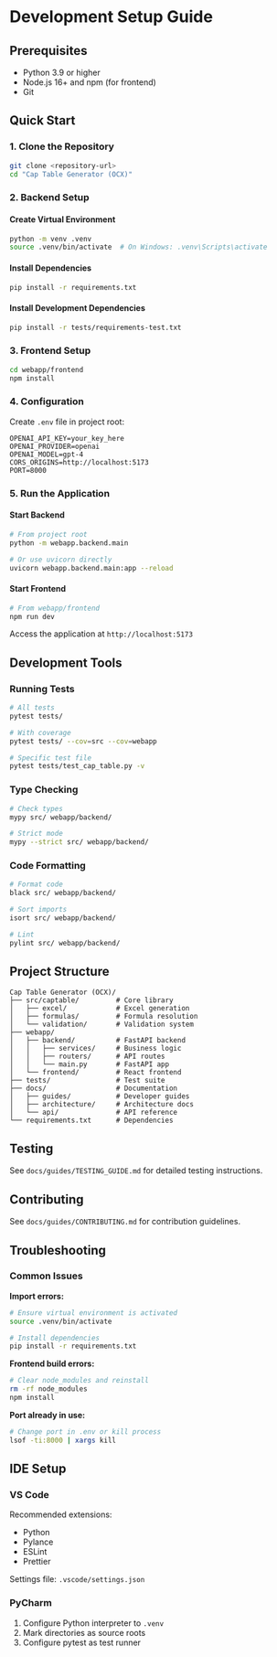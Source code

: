 # Development Setup Guide

## Prerequisites

- Python 3.9 or higher
- Node.js 16+ and npm (for frontend)
- Git

## Quick Start

### 1. Clone the Repository

```bash
git clone <repository-url>
cd "Cap Table Generator (OCX)"
```

### 2. Backend Setup

#### Create Virtual Environment

```bash
python -m venv .venv
source .venv/bin/activate  # On Windows: .venv\Scripts\activate
```

#### Install Dependencies

```bash
pip install -r requirements.txt
```

#### Install Development Dependencies

```bash
pip install -r tests/requirements-test.txt
```

### 3. Frontend Setup

```bash
cd webapp/frontend
npm install
```

### 4. Configuration

Create `.env` file in project root:

```env
OPENAI_API_KEY=your_key_here
OPENAI_PROVIDER=openai
OPENAI_MODEL=gpt-4
CORS_ORIGINS=http://localhost:5173
PORT=8000
```

### 5. Run the Application

#### Start Backend

```bash
# From project root
python -m webapp.backend.main

# Or use uvicorn directly
uvicorn webapp.backend.main:app --reload
```

#### Start Frontend

```bash
# From webapp/frontend
npm run dev
```

Access the application at `http://localhost:5173`

## Development Tools

### Running Tests

```bash
# All tests
pytest tests/

# With coverage
pytest tests/ --cov=src --cov=webapp

# Specific test file
pytest tests/test_cap_table.py -v
```

### Type Checking

```bash
# Check types
mypy src/ webapp/backend/

# Strict mode
mypy --strict src/ webapp/backend/
```

### Code Formatting

```bash
# Format code
black src/ webapp/backend/

# Sort imports
isort src/ webapp/backend/

# Lint
pylint src/ webapp/backend/
```

## Project Structure

```
Cap Table Generator (OCX)/
├── src/captable/         # Core library
│   ├── excel/            # Excel generation
│   ├── formulas/         # Formula resolution
│   └── validation/       # Validation system
├── webapp/
│   ├── backend/          # FastAPI backend
│   │   ├── services/     # Business logic
│   │   ├── routers/      # API routes
│   │   └── main.py       # FastAPI app
│   └── frontend/         # React frontend
├── tests/                # Test suite
├── docs/                 # Documentation
│   ├── guides/           # Developer guides
│   ├── architecture/     # Architecture docs
│   └── api/              # API reference
└── requirements.txt      # Dependencies
```

## Testing

See `docs/guides/TESTING_GUIDE.md` for detailed testing instructions.

## Contributing

See `docs/guides/CONTRIBUTING.md` for contribution guidelines.

## Troubleshooting

### Common Issues

**Import errors:**
```bash
# Ensure virtual environment is activated
source .venv/bin/activate

# Install dependencies
pip install -r requirements.txt
```

**Frontend build errors:**
```bash
# Clear node_modules and reinstall
rm -rf node_modules
npm install
```

**Port already in use:**
```bash
# Change port in .env or kill process
lsof -ti:8000 | xargs kill
```

## IDE Setup

### VS Code

Recommended extensions:
- Python
- Pylance
- ESLint
- Prettier

Settings file: `.vscode/settings.json`

### PyCharm

1. Configure Python interpreter to `.venv`
2. Mark directories as source roots
3. Configure pytest as test runner

